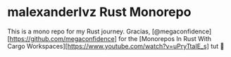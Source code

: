 # malexanderlvz Rust Monorepo
This is a mono repo for my Rust journey.
Gracias, [@megaconfidence][https://github.com/megaconfidence] for the [Monorepos In Rust With Cargo Workspaces][https://www.youtube.com/watch?v=uPryTtaIE_s] tut 🫡
